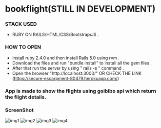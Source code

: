 # bookflight(STILL IN DEVELOPMENT)
### STACK USED 
- RUBY ON RAILS/HTML/CSS/Bootstrap/JS .

### HOW TO OPEN 
- Install ruby 2.4.0 and then install Rails 5.0 using rvm .
- Download the files and run "bundle install" to install all the gem files .
- After that run the server by using " rails -s " command .
- Open the browser "http://localhost:3000/" OR CHECK THE LINK (https://secure-escarpment-80479.herokuapp.com/)


### App is made to show the flights using goibibo api which return the flight details.

### ScreenShot 
![img1](https://user-images.githubusercontent.com/29759141/45585774-ccff6780-b907-11e8-9e11-8127d0182ca5.png)
![img2](https://user-images.githubusercontent.com/29759141/45585775-ccff6780-b907-11e8-9b71-2c6d3c0e1a2c.png)
![img3](https://user-images.githubusercontent.com/29759141/45585776-cd97fe00-b907-11e8-9f7c-19dc3fb5252c.png)
![img4](https://user-images.githubusercontent.com/29759141/45585777-cf61c180-b907-11e8-8ebc-1943a0d8e728.png)
